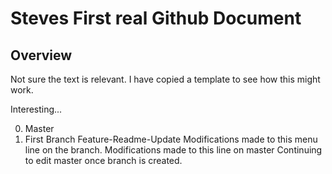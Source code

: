 # Steves First real Github Document

## Overview 

Not sure the text is relevant. I have copied a template to see how this might work.

Interesting...

0. Master
1. First Branch
	Feature-Readme-Update
    Modifications made to this menu line on the branch.
	Modifications made to this line on master
	Continuing to edit master once branch is created.
